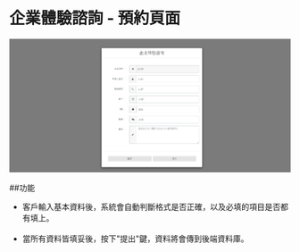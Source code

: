# 企業體驗諮詢 - 預約頁面

![demo](assets/img/demo.png)

##功能
* 客戶輸入基本資料後，系統會自動判斷格式是否正確，以及必填的項目是否都有填上。<br><br>
* 當所有資料皆填妥後，按下"提出"鍵，資料將會傳到後端資料庫。
